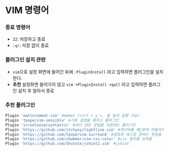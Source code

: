 # VIM 명령어

### 종료 명령어
- `ZZ`: 저장하고 종료
- `:q!`: 저장 없이 종료

### 플러그인 설치 관련
- `vim`으로 설정 화면에 들어간 뒤에 `:PluginInstall` 라고 입력하면 플러그인을 설치한다.
- **추천** 설정화면 들어가지 않고 `vim +PluginInstall +qall` 라고 입력하면 플러그인 설치 후 알아서 종료

### 추천 플러그인
```bash
Plugin 'mattn/emmet-vim' #emmet (ctrl + y +, 을 눌러 실행 가능)
Plugin 'tpope/vim-sensible' #기본 설정을 해주는 플러그인
Plugin 'scrooloose/syntastic' #보다 많은 문법을 지원하는 플러그인
Plugin 'https://github.com/itchyny/lightline.vim' #하단바를 예쁘게 만들어주는 플러그인
Plugin 'https://github.com/tpope/vim-surround' #괄호와 태그등 감싸는 부분을 하이라이팅
Plugin 'https://github.com/skammer/vim-css-color' #css 컬러를 보여줌
Plugin 'https://github.com/Shutnik/jshint2.vim' #jshint
```